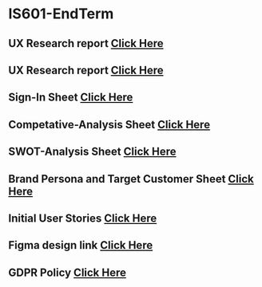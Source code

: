 # IS601-EndTerm

## UX Research report [Click Here](UX-Research-Report.md)


## UX Research report [Click Here](UX-Research_Report.md)


## Sign-In Sheet [Click Here](signin-sheet.md)



## Competative-Analysis Sheet [Click Here](competative-analysis.md)



## SWOT-Analysis Sheet [Click Here](SWOT-analysis.md)



## Brand Persona and Target Customer Sheet [Click Here](Brand-TargetAudience.md)



## Initial User Stories [Click Here](User-Stories.md)



## Figma design link [Click Here](https://www.figma.com/file/puog0pDY0mW5VGzuivGCi1/Final-Group-Project--Bakery?type=design&node-id=0%3A1&mode=design&t=czFldwwjhv8nc5sg-1)



## GDPR Policy [Click Here](GDPR-Policy.md)
